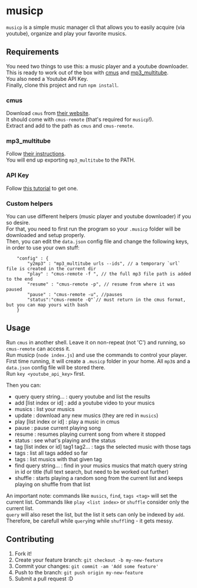 # musicp

`musicp` is a simple music manager cli that allows you to easily acquire (via youtube), organize and play your favorite musics.  

## Requirements

You need two things to use this: a music player and a youtube downloader.  
This is ready to work out of the box with [cmus](https://cmus.github.io) and [mp3_multitube](https://github.com/bieelsoares/mp3_multitube).  
You also need a Youtube API Key.  
Finally, clone this project and run `npm install`.  

### cmus

Download `cmus` from [their website](https://cmus.github.io/#download).  
It should come with `cmus-remote` (that's required for `musicp`!).  
Extract and add to the path as `cmus` and `cmus-remote`.  

### mp3_multitube

Follow [their instructions](https://github.com/bieelsoares/mp3_multitube).  
You will end up exporting `mp3_multitube` to the PATH.  

### API Key

Follow [this tutorial](http://help.dimsemenov.com/kb/wordpress-royalslider-tutorials/wp-how-to-get-youtube-api-key) to get one.  

### Custom helpers

You can use different helpers (music player and youtube downloader) if you so desire.  
For that, you need to first run the program so your `.musicp` folder will be downloaded and setup properly.  
Then, you can edit the `data.json` config file and change the following keys, in order to use your own stuff:

```
	"config" : {
	    "y2mp3" : "mp3_multitube urls --ids", // a temporary `url` file is created in the current dir
	    "play" : "cmus-remote -f ", // the full mp3 file path is added to the end
	    "resume" : "cmus-remote -p", // resume from where it was paused
	    "pause" : "cmus-remote -u", //pauses
	    "status":"cmus-remote -Q"`// must return in the cmus format, but you can map yours with bash
	}
```

## Usage

Run `cmus` in another shell. Leave it on non-repeat (not 'C') and running, so `cmus-remote` can access it.  
Run musicp (`node index.js`) and use the commands to control your player.  
First time running, it will create a `.musicp` folder in your home. All `mp3`s and a `data.json` config file will be stored there.  
Run `key <youtube_api_key>` first.  

Then you can:

  * query query string... : query youtube and list the results
  * add [list index or id] : add a youtube video to your musics
  * musics : list your musics
  * update : download any new musics (they are red in `musics`)
  * play [list index or id] : play a music in cmus
  * pause : pause current playing song
  * resume : resumes playing current song from where it stopped
  * status : see what's playing and the status
  * tag [list index or id] tag1 tag2... : tags the selected music with those tags
  * tags : list all tags added so far
  * tags <tag> : list musics with that given tag
  * find query string... : find in your musics musics that match query string in id or title (full text search, but need to be worked out further)
  * shuffle : starts playing a random song from the current list and keeps playing on shuffle from that list

An important note: commands like `musics`, `find`, `tags <tag>` will set the current list. Commands like `play <list index>` or `shuffle` consider only the current list.  
`query` will also reset the list, but the list it sets can only be indexed by `add`. Therefore, be carefull while `query`ing while `shuffl`ing - it gets messy.

## Contributing

1. Fork it!
2. Create your feature branch: `git checkout -b my-new-feature`
3. Commit your changes: `git commit -am 'Add some feature'`
4. Push to the branch: `git push origin my-new-feature`
5. Submit a pull request :D